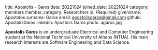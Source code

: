 title: Apostolis - Garos date: 20221024  joined_date: 20221024  category: members  member_category: Researchers  id: (Required) givenname: Apostolos surname: Garos email: apostolisgaros@gmail.com  github: ApostolisGaros linkedin: Apostolis Garos photo: agaros.jpg 

**Apostolis Garos** is an undergraduate Electrical and Computer Engineering student at the National Technical University of Athens (NTUA). His main research interests are Software Engineering and Data Science.





